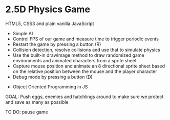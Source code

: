 # 2.5D Physics Game
HTML5, CSS3 and plain vanilla JavaScript

- Simple AI 
- Control FPS of our game and measure time to trigger periodic events
- Restart the game by pressing a button (R)
- Collision detection, resolve collisions and use that to simulate physics
- Use the built-in drawImage method to draw randomized game environments and animated characters from a sprite sheet
- Capture mouse position and animate an 8 directional sprite sheet based on the relative position between the mouse and the player character
- Debug mode by pressing a button (D)
* Object Oriented Programming in JS

GOAL: Push eggs, enemies and hatchlings around to make sure we protect and save as many as possible

TO DO: pause game